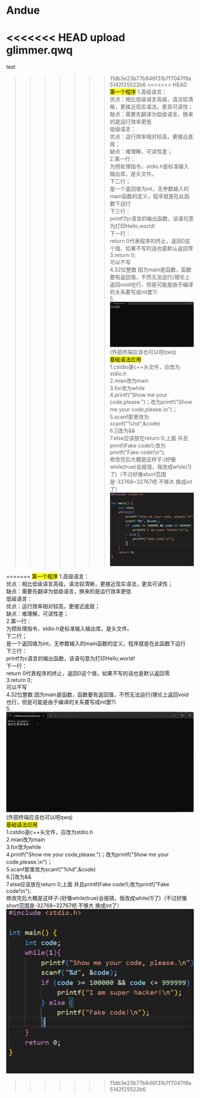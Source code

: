 # Andue
<<<<<<< HEAD
upload glimmer.qwq
=======
test
>>>>>>> 11db3e23b77b846f31b7f7047f8a5142f25522b6
<<<<<<< HEAD
<mark style="background-color：green">第一个程序</mark>
1.高级语言：  
  优点：相比低级语言高级，语法较清晰，更接近现实语法，更具可读性；  
  缺点：需要先翻译为低级语言，换来的是运行效率更低  
  低级语言：  
  优点：运行效率相对较高，更接近底层；  
  缺点：难理解，可读性差；  
2.第一行：  
  为预处理指令，stdio.h是标准输入输出库，是头文件。  
  下二行；  
  是一个返回值为int，无参数输入的main函数的定义，程序就是在此函数下运行  
  下三行：  
  printf为c语言的输出函数，该语句意为打印Hello,world!  
  下一行：  
  return 0代表程序的终止，返回0这个值，如果不写的话也是默认返回零  
3.return 0;  
  可以不写  
4.32位整数 因为main是函数，函数要有返回值，不然无法运行(理论上返回void也行，但是可能是由于编译的关系要写成int罢?)   
5.![alt text](image-1.png)  
(外部终端应该也可以吧qwq)  
<mark style="background-color：green">基础语法应用</mark>  
1.cstdio是c++头文件，应改为stdio.h  
2.mian改为main  
3.for改为while  
4.printf("Show me your code,please.")；改为printf("Show me your code,please.\n")；  
5.scanf那里改为scanf("%hd",&code)  
6.||改为&&  
7.else应该放在return 0;上面 并且printf(Fake code!);改为printf("Fake code!\n");  
修改完后大概是这样子:(好像while(true)会报错，我改成while(1)了)（不过好像short范围是-32768~32767吧 不够大 换成int了）  
![alt text](image-2.png)  

=======
<mark style="background-color：green">第一个程序</mark>
1.高级语言：  
  优点：相比低级语言高级，语法较清晰，更接近现实语法，更具可读性；  
  缺点：需要先翻译为低级语言，换来的是运行效率更低  
  低级语言：  
  优点：运行效率相对较高，更接近底层；  
  缺点：难理解，可读性差；  
2.第一行：  
  为预处理指令，stdio.h是标准输入输出库，是头文件。  
  下二行；  
  是一个返回值为int，无参数输入的main函数的定义，程序就是在此函数下运行  
  下三行：  
  printf为c语言的输出函数，该语句意为打印Hello,world!  
  下一行：  
  return 0代表程序的终止，返回0这个值，如果不写的话也是默认返回零  
3.return 0;  
  可以不写  
4.32位整数 因为main是函数，函数要有返回值，不然无法运行(理论上返回void也行，但是可能是由于编译的关系要写成int罢?)   
5.![alt text](image-1.png)  
(外部终端应该也可以吧qwq)  
<mark style="background-color：green">基础语法应用</mark>  
1.cstdio是c++头文件，应改为stdio.h  
2.mian改为main  
3.for改为while  
4.printf("Show me your code,please.")；改为printf("Show me your code,please.\n")；  
5.scanf那里改为scanf("%hd",&code)  
6.||改为&&  
7.else应该放在return 0;上面 并且printf(Fake code!);改为printf("Fake code!\n");  
修改完后大概是这样子:(好像while(true)会报错，我改成while(1)了)（不过好像short范围是-32768~32767吧 不够大 换成int了）  
![alt text](image-2.png)  

>>>>>>> 11db3e23b77b846f31b7f7047f8a5142f25522b6
